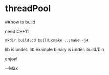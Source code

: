# threadPool
##how to build

need C++11

```
mkdir build;cd build;cmake ..;make -j4
```
lib is under: lib
example binary is under: build/bin

enjoy!

--Max
